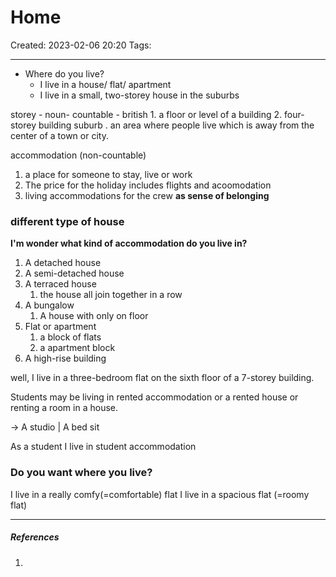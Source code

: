 # Home
Created: 2023-02-06 20:20
Tags: 
____
*  Where do you live?
	* I live in a house/ flat/ apartment 
	* I live in a small, two-storey house in the suburbs


storey - noun- countable - british
	1. a floor or level of a building
	2. four-storey building
suburb
	. an area where people live which is away from the center of a town or city.

accommodation (non-countable)
1. a place for someone to stay, live or work
2. The price for the holiday includes flights and acoomodation
3. living accommodations for the crew
__as sense of belonging__

### different type of house

__I'm wonder what kind of accommodation do you live in?__

1. A detached house
2. A semi-detached house 
3. A terraced house
	1. the house all join together in a row
4. A bungalow
	1. A house with only on floor
5. Flat or apartment
	1. a block of flats
	2. a apartment block
6. A high-rise building


well, I live in a three-bedroom flat on the sixth floor of a 7-storey building.

Students may be living in rented accommodation or a rented house or renting a room in a house.

-> A studio | A bed sit

As a student I live in student accommodation


### Do you want where you live?

I live in a really comfy(=comfortable) flat
I live in a spacious flat (=roomy flat)
_____
##### References
1.


